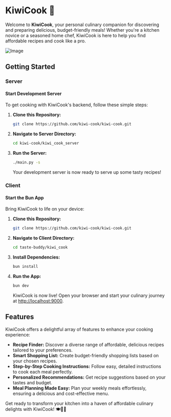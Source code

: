 # KiwiCook 🥝

Welcome to **KiwiCook**, your personal culinary companion for discovering and preparing delicious, budget-friendly meals! Whether you're a kitchen novice or a seasoned home chef, KiwiCook is here to help you find affordable recipes and cook like a pro.

![Image](https://github.com/user-attachments/assets/778c5901-167c-43e1-a561-52a397eadcde)

## Getting Started

### Server

#### Start Development Server

To get cooking with KiwiCook's backend, follow these simple steps:

1. **Clone this Repository:**
   ```bash
   git clone https://github.com/kiwi-cook/kiwi-cook.git
   ```

2. **Navigate to Server Directory:**
   ```bash
   cd kiwi-cook/kiwi_cook_server
   ```

3. **Run the Server:**
   ```bash
   ./main.py -s
   ```

   Your development server is now ready to serve up some tasty recipes!

### Client

#### Start the Bun App

Bring KiwiCook to life on your device:

1. **Clone this Repository:**
   ```bash
   git clone https://github.com/kiwi-cook/kiwi-cook.git
   ```

2. **Navigate to Client Directory:**
   ```bash
   cd taste-buddy/kiwi_cook
   ```

3. **Install Dependencies:**
   ```bash
   bun install
   ```

4. **Run the App:**
   ```bash
   bun dev
   ```

   KiwiCook is now live! Open your browser and start your culinary journey at <http://localhost:9000>.

## Features

KiwiCook offers a delightful array of features to enhance your cooking experience:

- **Recipe Finder:** Discover a diverse range of affordable, delicious recipes tailored to your preferences.
- **Smart Shopping List:** Create budget-friendly shopping lists based on your chosen recipes.
- **Step-by-Step Cooking Instructions:** Follow easy, detailed instructions to cook each meal perfectly.
- **Personalized Recommendations:** Get recipe suggestions based on your tastes and budget.
- **Meal Planning Made Easy:** Plan your weekly meals effortlessly, ensuring a delicious and cost-effective menu.

Get ready to transform your kitchen into a haven of affordable culinary delights with KiwiCook! 🍽️👨‍🍳
